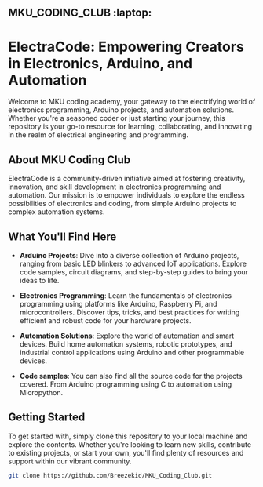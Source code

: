 ## MKU_CODING_CLUB :laptop:
# ElectraCode: Empowering Creators in Electronics, Arduino, and Automation

Welcome to MKU coding academy, your gateway to the electrifying world of electronics programming, Arduino projects, and automation solutions. Whether you're a seasoned coder or just starting your journey, this repository is your go-to resource for learning, collaborating, and innovating in the realm of electrical engineering and programming.

## About MKU Coding Club

ElectraCode is a community-driven initiative aimed at fostering creativity, innovation, and skill development in electronics programming and automation. Our mission is to empower individuals to explore the endless possibilities of electronics and coding, from simple Arduino projects to complex automation systems.

## What You'll Find Here

- **Arduino Projects**: Dive into a diverse collection of Arduino projects, ranging from basic LED blinkers to advanced IoT applications. Explore code samples, circuit diagrams, and step-by-step guides to bring your ideas to life.

- **Electronics Programming**: Learn the fundamentals of electronics programming using platforms like Arduino, Raspberry Pi, and microcontrollers. Discover tips, tricks, and best practices for writing efficient and robust code for your hardware projects.

- **Automation Solutions**: Explore the world of automation and smart devices. Build home automation systems, robotic prototypes, and industrial control applications using Arduino and other programmable devices.

 - **Code samples**: You can also find all the source code for the projects covered. From Arduino programming using C to automation using Micropython.

## Getting Started

To get started with, simply clone this repository to your local machine and explore the contents. Whether you're looking to learn new skills, contribute to existing projects, or start your own, you'll find plenty of resources and support within our vibrant community.

```bash
git clone https://github.com/Breezekid/MKU_Coding_Club.git

